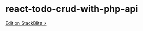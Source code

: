 # react-todo-crud-with-php-api

[Edit on StackBlitz ⚡️](https://stackblitz.com/edit/react-todo-crud-with-php-api)